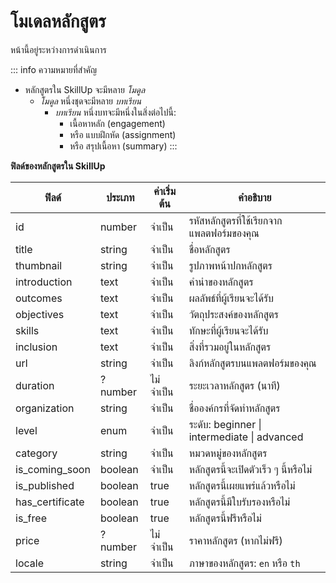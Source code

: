 # โมเดลหลักสูตร

<Badge type="warning">หน้านี้อยู่ระหว่างการดำเนินการ</Badge>

::: info ความหมายที่สำคัญ

- หลักสูตรใน SkillUp จะมีหลาย *โมดูล*
    - *โมดูล* หนึ่งชุดจะมีหลาย *บทเรียน*
        - *บทเรียน* หนึ่งบทจะมีหนึ่งในสิ่งต่อไปนี้:
            - เนื้อหาหลัก (engagement)
            - หรือ แบบฝึกหัด (assignment)
            - หรือ สรุปเนื้อหา (summary)
:::

**ฟิลด์ของหลักสูตรใน SkillUp**

| ฟิลด์              | ประเภท    | ค่าเริ่มต้น | คำอธิบาย                                    |
| ------------------ | --------- | ------------ | --------------------------------------------- |
| id                 | number    | จำเป็น       | รหัสหลักสูตรที่ใช้เรียกจากแพลตฟอร์มของคุณ   |
| title              | string    | จำเป็น       | ชื่อหลักสูตร                                 |
| thumbnail          | string    | จำเป็น       | รูปภาพหน้าปกหลักสูตร                         |
| introduction       | text      | จำเป็น       | คำนำของหลักสูตร                              |
| outcomes           | text      | จำเป็น       | ผลลัพธ์ที่ผู้เรียนจะได้รับ                   |
| objectives         | text      | จำเป็น       | วัตถุประสงค์ของหลักสูตร                     |
| skills             | text      | จำเป็น       | ทักษะที่ผู้เรียนจะได้รับ                     |
| inclusion          | text      | จำเป็น       | สิ่งที่รวมอยู่ในหลักสูตร                    |
| url                | string    | จำเป็น       | ลิงก์หลักสูตรบนแพลตฟอร์มของคุณ              |
| duration           | ?number   | ไม่จำเป็น    | ระยะเวลาหลักสูตร (นาที)                     |
| organization       | string    | จำเป็น       | ชื่อองค์กรที่จัดทำหลักสูตร                   |
| level              | enum      | จำเป็น       | ระดับ: beginner \| intermediate \| advanced  |
| category           | string    | จำเป็น       | หมวดหมู่ของหลักสูตร                         |
| is_coming_soon     | boolean   | จำเป็น       | หลักสูตรนี้จะเปิดตัวเร็ว ๆ นี้หรือไม่       |
| is_published       | boolean   | true          | หลักสูตรนี้เผยแพร่แล้วหรือไม่               |
| has_certificate    | boolean   | true          | หลักสูตรนี้มีใบรับรองหรือไม่                 |
| is_free            | boolean   | true          | หลักสูตรนี้ฟรีหรือไม่                        |
| price              | ?number   | ไม่จำเป็น    | ราคาหลักสูตร (หากไม่ฟรี)                    |
| locale             | string    | จำเป็น       | ภาษาของหลักสูตร: `en` หรือ `th`             |
